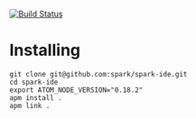 [![Build Status](https://magnum.travis-ci.com/spark/spark-ide.svg?token=M4rP8W5QPGszZyem6TGE&branch=master)](https://magnum.travis-ci.com/spark/spark-ide)

# Installing

```
git clone git@github.com:spark/spark-ide.git
cd spark-ide
export ATOM_NODE_VERSION="0.18.2"
apm install .
apm link .
```
